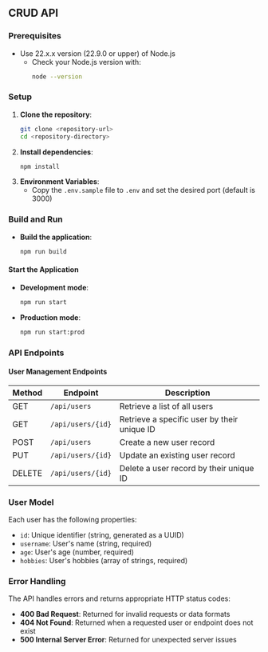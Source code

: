 ## CRUD API

### Prerequisites

- Use 22.x.x version (22.9.0 or upper) of Node.js
  - Check your Node.js version with:
    ```bash
    node --version
    ```

### Setup

1. **Clone the repository**:
   ```bash
   git clone <repository-url>
   cd <repository-directory>
   ```
2. **Install dependencies**:
   ```bash
   npm install
   ```
3. **Environment Variables**:
   - Copy the `.env.sample` file to `.env` and set the desired port (default is 3000)

### Build and Run

- **Build the application**:
  ```bash
  npm run build
  ```

#### Start the Application

- **Development mode**:
  ```bash
  npm run start
  ```
- **Production mode**:
  ```bash
  npm run start:prod
  ```

### API Endpoints

#### User Management Endpoints

| Method | Endpoint          | Description                                 |
| ------ | ----------------- | ------------------------------------------- |
| GET    | `/api/users`      | Retrieve a list of all users                |
| GET    | `/api/users/{id}` | Retrieve a specific user by their unique ID |
| POST   | `/api/users`      | Create a new user record                    |
| PUT    | `/api/users/{id}` | Update an existing user record              |
| DELETE | `/api/users/{id}` | Delete a user record by their unique ID     |

### User Model

Each user has the following properties:

- `id`: Unique identifier (string, generated as a UUID)
- `username`: User's name (string, required)
- `age`: User's age (number, required)
- `hobbies`: User's hobbies (array of strings, required)

### Error Handling

The API handles errors and returns appropriate HTTP status codes:

- **400 Bad Request**: Returned for invalid requests or data formats
- **404 Not Found**: Returned when a requested user or endpoint does not exist
- **500 Internal Server Error**: Returned for unexpected server issues
